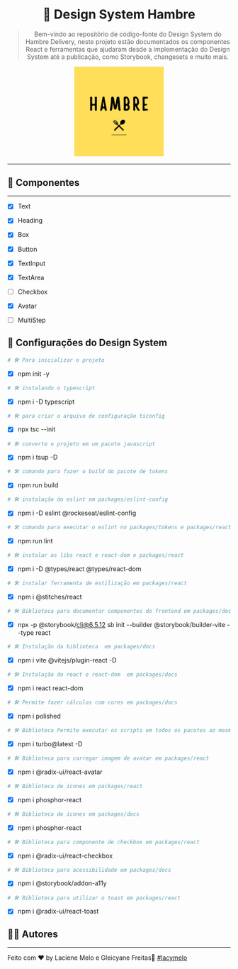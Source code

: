 <div align="center">
  <h1>
    🤖 Design System Hambre
  </h1>

  > Bem-vindo ao repositório de código-fonte do Design System do Hambre Delivery, neste projeto estão documentados os componentes React e ferramentas que ajudaram desde a implementação do Design System até a publicação, como Storybook, changesets e muito mais.

  <img src="./packages/assets/logo-hambre-readme.png" width="40%" />
</div>

---

##  :rocket:  Componentes

---

- [X] Text
- [X] Heading
- [X] Box
- [X] Button
- [X] TextInput
- [X] TextArea
- [ ] Checkbox
- [X] Avatar
- [ ] MultiStep


## 🔖 Configurações do Design System
```bash
# 🛠️ Para inicializar o projeto
```
- [x] npm init -y

```bash
# 🛠️ instalando o typescript
```
 - [x] npm i -D typescript

```bash
# 🛠️ para criar o arquivo de configuração tsconfig
```
 - [X] npx tsc --init

```bash
# 🛠️ converte o projeto em um pacote javascript
```
 - [X] npm i tsup -D

```bash
# 🛠️ comando para fazer o build do pacote de tokens
```
 - [X] npm run build


```bash
# 🛠️ instalação do eslint em packages/eslint-config
```
 - [X] npm i -D eslint @rockeseat/eslint-config

```bash
# 🛠️ comando para executar o eslint no packages/tokens e packages/react
```
 - [X] npm run lint

```bash
# 🛠️ instalar as libs react e react-dom e packages/react
```
 - [X] npm i -D @types/react @types/react-dom

```bash
# 🛠️ instalar ferramenta de estilização em packages/react
```
 - [X] npm i @stitches/react

```bash
# 🛠️ Biblioteca para documentar componentes do frontend em packages/docs
```
 - [X] npx -p @storybook/cli@6.5.12 sb init --builder @storybook/builder-vite --type react

```bash
# 🛠️ Instalação da biblioteca  em packages/docs
```
 - [X] npm i vite @vitejs/plugin-react -D

```bash
# 🛠️ Instalação do react e react-dom  em packages/docs
```
 - [X] npm i react react-dom

```bash
# 🛠️ Permite fazer cálculos com cores em packages/docs
```
 - [X] npm i polished

```bash
# 🛠️ Biblioteca Permite executar os scripts em todos os pacotes ao mesmo tempo, acelerando o build
```
 - [X] npm i turbo@latest -D

```bash
# 🛠️ Biblioteca para carregar imagem de avatar em packages/react
```
 - [X] npm i @radix-ui/react-avatar

```bash
# 🛠️ Biblioteca de ícones em packages/react
```
 - [X] npm i phosphor-react

```bash
# 🛠️ Biblioteca de ícones em packages/docs
```
 - [X] npm i phosphor-react

 ```bash
# 🛠️ Biblioteca para componente de checkbox em packages/react
```
 - [X] npm i @radix-ui/react-checkbox

 ```bash
# 🛠️ Biblioteca para acessibilidade em packages/docs
```
 - [X] npm i @storybook/addon-a11y

 ```bash
# 🛠️ Biblioteca para utilizar o toast em packages/react
```
 - [X] npm i @radix-ui/react-toast

## :man_student: Autores

---

Feito com ♥ by Laciene Melo e Gleicyane Freitas:wave: [#lacymelo](https://github.com/lacymelo)

